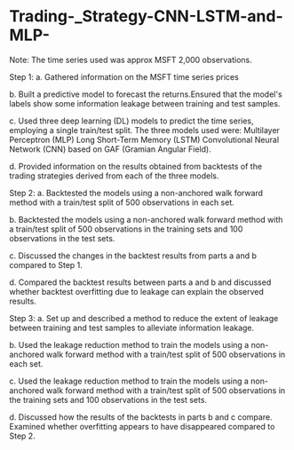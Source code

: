 # Trading-_Strategy-CNN-LSTM-and-MLP-

Note: The time series used was approx MSFT 2,000 observations.

Step 1:
a. Gathered information on the MSFT time series prices

b. Built a predictive model to forecast the returns.Ensured that the model's labels show some information leakage between training and test samples.

c. Used three deep learning (DL) models to predict the time series, employing a single train/test split. The three models used were:
Multilayer Perceptron (MLP)
Long Short-Term Memory (LSTM)
Convolutional Neural Network (CNN) based on GAF (Gramian Angular Field).

d. Provided information on the results obtained from backtests of the trading strategies derived from each of the three models.

Step 2:
a. Backtested the models using a non-anchored walk forward method with a train/test split of 500 observations in each set.

b. Backtested the models using a non-anchored walk forward method with a train/test split of 500 observations in the training sets and 100 observations in the test sets.

c. Discussed the changes in the backtest results from parts a and b compared to Step 1.

d. Compared the backtest results between parts a and b and discussed whether backtest overfitting due to leakage can explain the observed results.

Step 3:
a. Set up and described a method to reduce the extent of leakage between training and test samples to alleviate information leakage.

b. Used the leakage reduction method to train the models using a non-anchored walk forward method with a train/test split of 500 observations in each set.

c. Used the leakage reduction method to train the models using a non-anchored walk forward method with a train/test split of 500 observations in the training sets and 100 observations in the test sets.

d. Discussed how the results of the backtests in parts b and c compare. Examined whether overfitting appears to have disappeared compared to Step 2.

